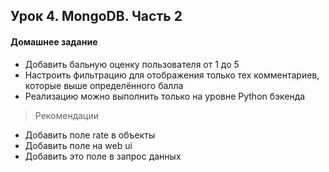 ## Урок 4. MongoDB. Часть 2
#### Домашнее задание
- Добавить бальную оценку пользователя от 1 до 5
- Настроить фильтрацию для отображения только тех комментариев, которые выше определённого балла
- Реализацию можно выполнить только на уровне Python бэкенда

> Рекомендации
- Добавить поле rate в объекты
- Добавить поле на web ui
- Добавить это поле в запрос данных
